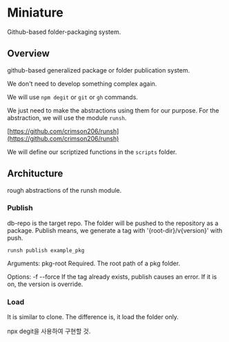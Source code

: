 # Miniature

Github-based folder-packaging system.


## Overview

github-based generalized package or folder publication system.

We don't need to develop something complex again.

We will use `npm degit` or `git` or `gh` commands.

We just need to make the abstractions using them for our purpose. For the abstraction, we will use the module `runsh`.

[https://github.com/crimson206/runsh](https://github.com/crimson206/runsh)

We will define our scriptized functions in the `scripts` folder.


## Architucture

rough abstractions of the runsh module.

### Publish

db-repo is the target repo. The folder will be pushed to the repository as a package.
Publish means, we generate a tag with '{root-dir}/v{version}' with push.


`runsh publish example_pkg`

Arguments:
    pkg-root                Required. The root path of a pkg folder.

Options:
    -f --force      If the tag already exists, publish causes an error. If it is on, the version is override.


### Load

It is similar to clone. The difference is, it load the folder only.

npx degit을 사용하여 구현할 것.

